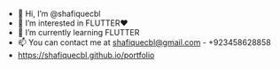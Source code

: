 - 👋 Hi, I’m @shafiquecbl
- 👀 I’m interested in FLUTTER❤
- 🌱 I’m currently learning FLUTTER
- 📫 You can contact me at shafiquecbl@gmail.com - +923458628858
- https://shafiquecbl.github.io/portfolio

<!---
shafiquecbl/shafiquecbl is a ✨ special ✨ repository because its `README.md` (this file) appears on your GitHub profile.
You can click the Preview link to take a look at your changes.
--->

